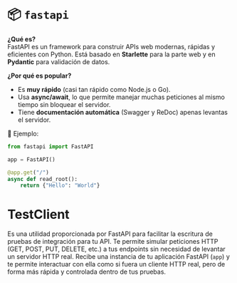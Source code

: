 # 📦 `fastapi`

**¿Qué es?**  
FastAPI es un framework para construir APIs web modernas, rápidas y eficientes con Python. Está basado en **Starlette** para la parte web y en **Pydantic** para validación de datos.

**¿Por qué es popular?**

- Es **muy rápido** (casi tan rápido como Node.js o Go).
- Usa **async/await**, lo que permite manejar muchas peticiones al mismo tiempo sin bloquear el servidor.
- Tiene **documentación automática** (Swagger y ReDoc) apenas levantas el servidor.

🔧 Ejemplo:

```python
from fastapi import FastAPI

app = FastAPI()

@app.get("/")
async def read_root():
    return {"Hello": "World"}
```



# TestClient

Es una utilidad proporcionada por FastAPI para facilitar la escritura de pruebas de integración para tu API. Te permite simular peticiones HTTP (GET, POST, PUT, DELETE, etc.) a tus endpoints sin necesidad de levantar un servidor HTTP real. Recibe una instancia de tu aplicación FastAPI (`app`) y te permite interactuar con ella como si fuera un cliente HTTP real, pero de forma más rápida y controlada dentro de tus pruebas.